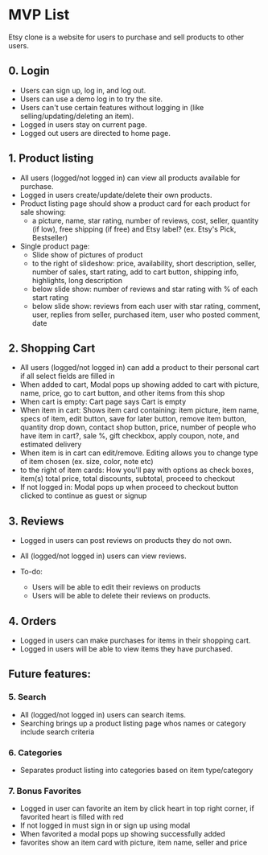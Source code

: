 # MVP List

Etsy clone is a website for users to purchase and sell products to other users.

## 0. Login

* Users can sign up, log in, and log out.
* Users can use a demo log in to try the site.
* Users can't use certain features without logging in (like selling/updating/deleting an item).
* Logged in users stay on current page.
* Logged out users are directed to home page.

## 1. Product listing

* All users (logged/not logged in) can view all products available for purchase.
* Logged in users create/update/delete their own products.
* Product listing page should show a product card for each product for sale showing:
    * a picture, name, star rating, number of reviews, cost, seller, quantity (if low), free shipping (if free) and Etsy label? (ex. Etsy's Pick, Bestseller)
* Single product page:
    * Slide show of pictures of product
    * to the right of slideshow: price, availability, short description, seller, number of sales, start rating, add to cart button, shipping info, highlights, long description
    * below slide show: number of reviews and star rating with % of each start rating
    * below slide show: reviews from each user with star rating, comment, user, replies from seller, purchased item, user who posted comment, date



## 2. Shopping Cart

* All users (logged/not logged in) can add a product to their personal cart if all select fields are filled in
* When added to cart, Modal pops up showing added to cart with picture, name, price, go to cart button, and other items from this shop
* When cart is empty: Cart page says Cart is empty
* When item in cart: Shows item card containing: item picture, item name, specs of item, edit button, save for later button, remove item button, quantity drop down, contact shop button, price, number of people who have item in cart?, sale %, gift checkbox, apply coupon, note, and estimated delivery
* When item is in cart can edit/remove. Editing allows you to change type of item chosen (ex. size, color, note etc)
* to the right of item cards: How you'll pay with options as check boxes, item(s) total price, total discounts, subtotal, proceed to checkout
* If not logged in: Modal pops up when proceed to checkout button clicked to continue as guest or signup

## 3. Reviews

* Logged in users can post reviews on products they do not own.
* All (logged/not logged in) users can view reviews.

* To-do:
    
    * Users will be able to edit their reviews on products
    * Users will be able to delete their reviews on products.


## 4. Orders

* Logged in users can make purchases for items in their shopping cart.
* Logged in users will be able to view items they have purchased.

## Future features:

### 5. Search 

* All (logged/not logged in) users can search items.
* Searching brings up a product listing page whos names or category include search criteria


### 6. Categories 

* Separates product listing into categories based on item type/category


### 7. Bonus Favorites 

* Logged in user can favorite an item by click heart in top right corner, if favorited heart is filled with red
* If not logged in must sign in or sign up using modal
* When favorited a modal pops up showing successfully added
* favorites show an item card with picture, item name, seller and price
